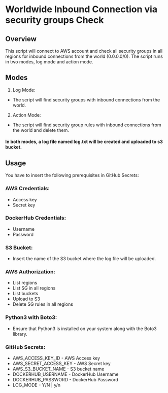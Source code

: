 # Worldwide Inbound Connection via security groups Check
## Overview
This script will connect to AWS account and check all security groups in all regions for inbound connections from the world (0.0.0.0/0). The script runs in two modes, log mode and action mode.

## Modes
1. Log Mode:
- The script will find security groups with inbound connections from the world.
2. Action Mode:
- The script will find security group rules with inbound connections from the world and delete them.

#### In both modes, a log file named log.txt will be created and uploaded to s3 bucket.

## Usage
You have to insert the following prerequisites in GitHub Secrets:

### AWS Credentials:
- Access key 
- Secret key

### DockerHub Credentials:
- Username
- Password
  
### S3 Bucket:
- Insert the name of the S3 bucket where the log file will be uploaded.

### AWS Authorization:
- List regions
- List SG in all regions
- List buckets
- Upload to S3
- Delete SG rules in all regions

### Python3 with Boto3:
- Ensure that Python3 is installed on your system along with the Boto3 library.

### GitHub Secrets:
- AWS_ACCESS_KEY_ID - AWS Access key 
- AWS_SECRET_ACCESS_KEY - AWS Secret key
- AWS_S3_BUCKET_NAME - S3 bucket name
- DOCKERHUB_USERNAME - DockerHub Username
- DOCKERHUB_PASSWORD - DockerHub Password
- LOG_MODE - Y/N | y/n 

